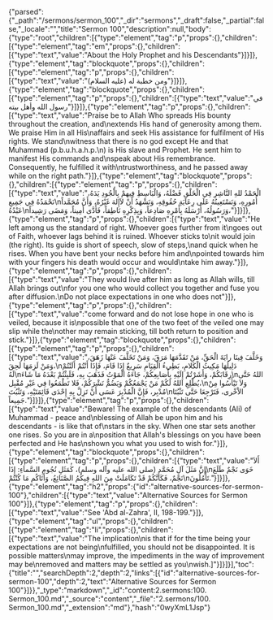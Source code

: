{"parsed":{"_path":"/sermons/sermon_100","_dir":"sermons","_draft":false,"_partial":false,"_locale":"","title":"Sermon 100","description":null,"body":{"type":"root","children":[{"type":"element","tag":"p","props":{},"children":[{"type":"element","tag":"em","props":{},"children":[{"type":"text","value":"About the Holy Prophet and his Descendants"}]}]},{"type":"element","tag":"blockquote","props":{},"children":[{"type":"element","tag":"p","props":{},"children":[{"type":"text","value":"ومن خطبة له (عليه السلام)"}]}]},{"type":"element","tag":"blockquote","props":{},"children":[{"type":"element","tag":"p","props":{},"children":[{"type":"text","value":"في رسول الله وأهل بيته"}]}]},{"type":"element","tag":"p","props":{},"children":[{"type":"text","value":"Praise be to Allah Who spreads His bounty throughout the creation, and\nextends His hand of generosity among them. We praise Him in all His\naffairs and seek His assistance for fulfilment of His rights. We stand\nwitness that there is no god except He and that Muhammad (p.b.u.h.a.h.p.\n) is His slave and Prophet. He sent him to manifest His commands and\nspeak about His remembrance. Consequently, he fulfilled it with\ntrustworthiness, and he passed away while on the right path."}]},{"type":"element","tag":"blockquote","props":{},"children":[{"type":"element","tag":"p","props":{},"children":[{"type":"text","value":"الْحَمْدُ للهِ النَّاشِرِ فِي الْخَلْقِ فَضْلَهُ، وَالْبَاسِطِ فِيهمْ بِالْجُودِ يَدَهُ، نَحْمَدُهُ فِي جَمِيعِ\nأُمُورِهِ، وَنَسْتَعِينُهُ عَلَى رِعَايَةِ حُقُوقِهِ، وَنَشْهَدُ أَنْ لاَإِلهَ غَيْرُهُ، وَأَنَّ مُحَمَّداً عَبْدُهُ\nوَرَسُولُهُ، أَرْسَلَهُ بِأَمْرِهِ صَادِعاً، وَبِذِكْرِهِ نَاطِقاً، فَأَدَّى أَمِيناً، وَمَضَى رَشِيداً،"}]}]},{"type":"element","tag":"p","props":{},"children":[{"type":"text","value":"He left among us the standard of right. Whoever goes further from it\ngoes out of Faith, whoever lags behind it is ruined. Whoever sticks to\nit would join (the right). Its guide is short of speech, slow of steps,\nand quick when he rises. When you have bent your necks before him and\npointed towards him with your fingers his death would occur and would\ntake him away."}]},{"type":"element","tag":"p","props":{},"children":[{"type":"text","value":"They would live after him as long as Allah wills, till Allah brings out\nfor you one who would collect you together and fuse you after diffusion.\nDo not place expectations in one who does not"}]},{"type":"element","tag":"p","props":{},"children":[{"type":"text","value":"come forward and do not lose hope in one who is veiled, because it is\npossible that one of the two feet of the veiled one may slip while the\nother may remain sticking, till both return to position and stick."}]},{"type":"element","tag":"blockquote","props":{},"children":[{"type":"element","tag":"p","props":{},"children":[{"type":"text","value":"وَخَلَّفَ فِينَا رايَةَ الْحَقِّ، مَنْ تَقَدَّمَهَا مَرَقَ، وَمَنْ تَخَلَّفَ عَنْهَا زَهَقَ، وَمَنْ لَزِمَهَا لَحِقَ،\nدَلِيلُهَا مَكِيثُ الْكَلامِ، بَطِيءُ الْقِيَامِ سَرِيعٌ إِذَا قَامَ، فَإِذَا أَنْتُمْ أَلَنْتُمْ لَهُ\nرِقَابَكُمْ، وَأَشَرْتُمْ إِلَيْهِ بِأَصَابِعِكُمْ، جَاءَهُ الْمَوْتُ فَذَهَبَ بِهِ، فَلَبِثْتُمْ بَعْدَهُ مَا شَاءَ\nاللهُ حَتَّى يُطْلِعِ اللهُ لَكُمْ مَنْ يَجْمَعُكُمْ وَيَضُمُّ نَشْرَكُمْ، فَلا تَطْمَعُوا فِي غَيْرِ مُقْبِل،\nوَلاَ تَيْأَسُوا مِنْ مُدْبِر، فَإِنَّ الْمُدْبِرَ عَسَى أَنْ تَزِلَّ بِهِ إِحْدَى قَائِمَتَيْهِ، وَتَثْبُتَ\nالاْخْرى، فَتَرْجِعَا حَتَّى تَثْبُتَا جَمِيعاً."}]}]},{"type":"element","tag":"p","props":{},"children":[{"type":"text","value":"Beware! The example of the descendants (Ali) of Muhammad - peace and\nblessing of Allah be upon him and his descendants - is like that of\nstars in the sky. When one star sets another one rises. So you are in a\nposition that Allah's blessings on you have been perfected and He has\nshown you what you used to wish for."}]},{"type":"element","tag":"blockquote","props":{},"children":[{"type":"element","tag":"p","props":{},"children":[{"type":"text","value":"أَلاَ إِنَّ مَثَلَ آلِ مُحَمَّد (صلى الله عليه وآله وسلم)، كَمَثَلِ نُجُومِ السَّماَءِ: إِذَا\nخَوَى نَجْمٌ طَلَعَ نَجْمٌ، فَكَأَنَّكُمْ قَدْ تَكَامَلَتْ مِنَ اللهِ فِيكُمُ الصَّنَائِعُ، وَأَتَاكُم مَا كُنْتُمْ\nتَأْمُلُونَ."}]}]},{"type":"element","tag":"h2","props":{"id":"alternative-sources-for-sermon-100"},"children":[{"type":"text","value":"Alternative Sources for Sermon 100"}]},{"type":"element","tag":"p","props":{},"children":[{"type":"text","value":"See 'Abd al-Zahra', II, 198-199."}]},{"type":"element","tag":"ul","props":{},"children":[{"type":"element","tag":"li","props":{},"children":[{"type":"text","value":"The implication\nis that if for the time being your expectations are not being\nfulfilled, you should not be disappointed. It is possible matters\nmay improve, the impediments in the way of improvement may be\nremoved and matters may be settled as you\nwish.]"}]}]}],"toc":{"title":"","searchDepth":2,"depth":2,"links":[{"id":"alternative-sources-for-sermon-100","depth":2,"text":"Alternative Sources for Sermon 100"}]}},"_type":"markdown","_id":"content:2.sermons:100. Sermon_100.md","_source":"content","_file":"2.sermons/100. Sermon_100.md","_extension":"md"},"hash":"0wyXmL1Jsp"}